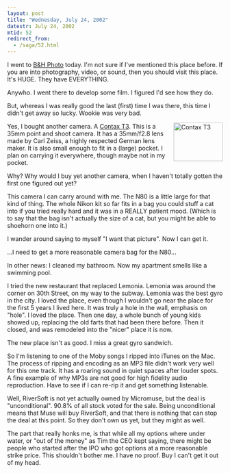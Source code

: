 ```yaml
---
layout: post
title: "Wednesday, July 24, 2002"
datestr: July 24, 2002
mtid: 52
redirect_from:
  - /saga/52.html
---
```


I went to <a href="http://www.bhphotovideo.com/">B&amp;H Photo</a> today. I'm
not sure if I've mentioned this place before. If you are into photography, video,
or sound, then you should visit this place. It's HUGE. They have EVERYTHING.

Anywho. I went there to develop some film. I figured I'd see how they do.

But, whereas I was really good the last (first) time I was there, this time
I didn't get away so lucky. Wookie was very bad.

<a href="http://www.contaxcameras.com/tseries/t3body.html"><img src="/pix/contax-t3.gif" alt="Contax T3" name="contaxt3" width="115" height="90" border="0" align="right" id="contaxt3"></a>Yes,
I bought another camera. A <a href="http://www.contaxcameras.com/tseries/t3body.html">Contax
T3</a>. This is a 35mm point and shoot camera. It has a 35mm/f2.8 lens made
by Carl Zeiss, a highly respected German lens maker. It is also small enough
to fit in a (large) pocket. I plan on carrying it everywhere, though maybe not
in my pocket.

Why? Why would I buy yet another camera, when I haven't totally gotten the
first one figured out yet?

This camera I can carry around with me. The N80 is a little large for that
kind of thing. The whole Nikon kit so far fits in a bag you could stuff a cat
into if you tried really hard and it was in a REALLY patient mood. (Which is
to say that the bag isn't actually the size of a cat, but you might be able
to shoehorn one into it.)

I wander around saying to myself &quot;I want that picture&quot;. Now I can
get it.

...I need to get a more reasonable camera bag for the N80...

In other news: I cleaned my bathroom. Now my apartment smells like a swimming
pool.

I tried the new restaurant that replaced Lemonia. Lemonia was around the corner
on 30th Street, on my way to the subway. Lemonia was the best gyro in the city.
I loved the place, even though I wouldn't go near the place for the first 5
years I lived here. It was truly a hole in the wall, emphasis on &quot;hole&quot;.
I loved the place. Then one day, a whole bunch of young kids showed up, replacing
the old farts that had been there before. Then it closed, and was remodeled
into the &quot;nicer&quot; place it is now.

The new place isn't as good. I miss a great gyro sandwich.

So I'm listening to one of the Moby songs I ripped into iTunes on the Mac.
The process of ripping and encoding as an MP3 file didn't work very well for
this one track. It has a roaring sound in quiet spaces after louder spots. A
fine example of why MP3s are not good for high fidelity audio reproduction.
Have to see if I can re-rip it and get something listenable.

Well, RiverSoft is not yet actually owned by Micromuse, but the deal is &quot;unconditional&quot;.
90.8% of all stock voted for the sale. Being unconditional means that Muse will
buy RiverSoft, and that there is nothing that can stop the deal at this point.
So they don't own us yet, but they might as well.

The part that really honks me, is that while all my options where under water,
or &quot;out of the money&quot; as Tim the CEO kept saying, there might be people
who started after the IPO who got options at a more reasonable strike price.
This shouldn't bother me. I have no proof. Buy I can't get it out of my head.

